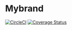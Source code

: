 # Mybrand 
[![CircleCI](https://circleci.com/gh/Nadinefiona/mybrand/tree/main.svg?style=svg)](https://circleci.com/gh/Nadinefiona/mybrand/tree/main)           [![Coverage Status](https://coveralls.io/repos/github/Nadinefiona/mybrand/badge.svg)](https://coveralls.io/github/Nadinefiona/mybrand)